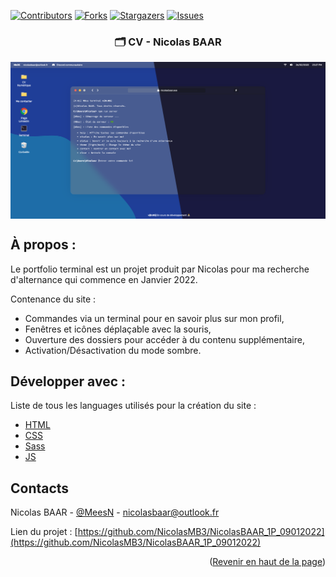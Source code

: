 [![Contributors][contributors-shield]][contributors-url]
[![Forks][forks-shield]][forks-url]
[![Stargazers][stars-shield]][stars-url]
[![Issues][issues-shield]][issues-url]

<div id="top"></div>

<div align="center">

  ### 🗂️ CV - Nicolas BAAR

<img align="center" src="./assets/images/github-header.png" alt="Présentation en image du projet"/>
</div>

## À propos :

Le portfolio terminal est un projet produit par Nicolas pour ma recherche d'alternance qui commence en Janvier 2022.

Contenance du site :
* Commandes via un terminal pour en savoir plus sur mon profil,
* Fenêtres et icônes déplaçable avec la souris,
* Ouverture des dossiers pour accéder à du contenu supplémentaire,
* Activation/Désactivation du mode sombre.

## Développer avec :

Liste de tous les languages utilisés pour la création du site :

* [HTML](https://developer.mozilla.org/fr/docs/Web/HTML)
* [CSS](https://developer.mozilla.org/fr/docs/Web/CSS)
* [Sass](https://sass-lang.com/)
* [JS](https://developer.mozilla.org/fr/docs/Web/JavaScript)

## Contacts

Nicolas BAAR - [@MeesN](https://nicolasbaar.fr/) - nicolasbaar@outlook.fr

Lien du projet : [https://github.com/NicolasMB3/NicolasBAAR_1P_09012022](https://github.com/NicolasMB3/NicolasBAAR_1P_09012022)

<p align="right">(<a href="#top">Revenir en haut de la page</a>)</p>

[contributors-shield]: https://img.shields.io/github/contributors/NicolasMB3/NicolasBAAR_1P_09012022.svg?style=for-the-badge
[contributors-url]: https://github.com/NicolasMB3/NicolasBAAR_1P_09012022/graphs/contributors
[forks-shield]: https://img.shields.io/github/forks/NicolasMB3/NicolasBAAR_1P_09012022.svg?style=for-the-badge
[forks-url]: https://github.com/NicolasMB3/NicolasBAAR_1P_09012022/pulse
[stars-shield]: https://img.shields.io/github/stars/NicolasMB3/NicolasBAAR_1P_09012022.svg?style=for-the-badge
[stars-url]: https://github.com/NicolasMB3/NicolasBAAR_1P_09012022/stargazers
[issues-shield]: https://img.shields.io/github/issues/NicolasMB3/NicolasBAAR_1P_09012022.svg?style=for-the-badge
[issues-url]: https://github.com/NicolasMB3/NicolasBAAR_1P_09012022/issues